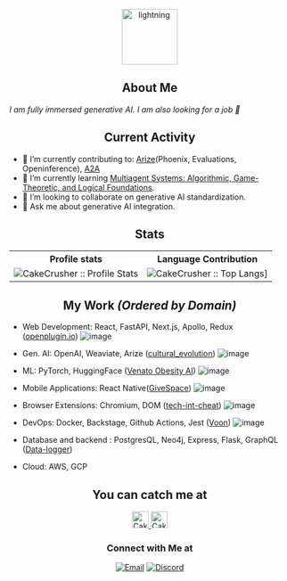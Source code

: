 <p align="center">
<img src="https://i.giphy.com/media/pi9gQ5MSYMRHB5sQsx/200w.webp" height="100" alt="lightning" align="center">
</p>
<h2 align="center">About Me</h2>

<p><em>I am fully immersed generative AI. I am also looking for a job 💼</em></p>

<h2 align="center">Current Activity</h2>

- 🔭 I’m currently contributing to: [Arize](https://github.com/Arize-ai)(Phoenix, Evaluations, Openinference), [A2A](https://github.com/google/A2A)
- 🌱 I’m currently learning [Multiagent Systems: Algorithmic, Game-Theoretic, and Logical Foundations](https://www.masfoundations.org/mas.pdf).
- 👯 I’m looking to collaborate on generative AI standardization.
- 💬 Ask me about generative AI integration.

<h2 align="center">Stats</h2>

<p align="center">
   <table>
      <tr>
       <th>Profile stats  </th>
       <th>Language Contribution</th>
     </tr>
      <tr>
       <td><img alt="CakeCrusher :: Profile Stats" src="https://github-readme-stats.vercel.app/api?username=CakeCrusher&show_icons=true&theme=dark"> </td>
       <td><img alt="CakeCrusher :: Top Langs]" src="https://github-readme-stats.vercel.app/api/top-langs/?username=CakeCrusher&langs_count=10&theme=tokyonight&layout=compact&hide=html"> </td>
     </tr>
   </table>
</p>

<h2 align="center">My Work <i>(Ordered by Domain)</i></h2>

- Web Development: React, FastAPI, Next.js, Apollo, Redux ([openplugin.io](https://www.openplugin.io/))
  ![image](https://github.com/user-attachments/assets/ab597886-2220-4c6e-80c1-98f6bfe856eb)

- Gen. AI: OpenAI, Weaviate, Arize ([cultural_evolution](https://github.com/CakeCrusher/cultural_evolution))
  ![image](https://github.com/user-attachments/assets/c12d6f24-0a1e-4e23-9c64-18018a9fe749)

- ML: PyTorch, HuggingFace ([Venato Obesity AI](https://github.com/CakeCrusher/Venato-ai))
  ![image](https://github.com/user-attachments/assets/26e6ebb5-0c9c-4364-aaad-77af27b2cd36)

- Mobile Applications: React Native([GiveSpace](https://github.com/CakeCrusher/GiveSpace-app))
  ![image](https://github.com/user-attachments/assets/a3dc025c-e0d7-4741-8c18-7eb92133498e)

- Browser Extensions: Chromium, DOM ([tech-int-cheat](https://github.com/CakeCrusher/tech-int-cheat))
  ![image](https://github.com/user-attachments/assets/c02a0091-85cf-429a-8afa-11b1d7117bf2)

- DevOps: Docker, Backstage, Github Actions, Jest ([Voon](https://github.com/CakeCrusher/voon-video_processing))
  ![image](https://github.com/user-attachments/assets/d61d2607-50ae-4f94-a232-a7b8acc96b45)

- Database and backend : PostgresQL, Neo4j, Express, Flask, GraphQL ([Data-logger](https://github.com/CakeCrusher/data_logger-backend))

- Cloud: AWS, GCP

<h2 align="center">You can catch me at</h2>

<p align="center">
  <a href="https://www.linkedin.com/in/sebastian-sosa-918b19184/">
    <img src="https://www.vectorlogo.zone/logos/linkedin/linkedin-icon.svg" alt="CakeCrusher's Linked In" height="30" width="30">
  </a>
  
  <a href="https://www.youtube.com/channel/UC6VpiDLEy42W6QeaQJN4-Qw">
    <img src="https://www.vectorlogo.zone/logos/youtube/youtube-icon.svg" alt="CakeCrusher's YouTube Profile" height="30" width="30">
  </a>
</p>

<h3 align="center"> Connect with Me at </h3>

<p align="center">
<a href="mailto:1sebastian1sosa1@gmail.com"><img alt="Email" src="https://img.shields.io/badge/Gmail-1sebastian1sosa1@gmail.com-red?style=flat&logo=gmail"></a>
<a href="https://discord.com/channels/@me"><img alt="Discord" src="https://img.shields.io/badge/Discord-SebastianS%236081-blue?style=flat&logo=discord"></a>
</p>
